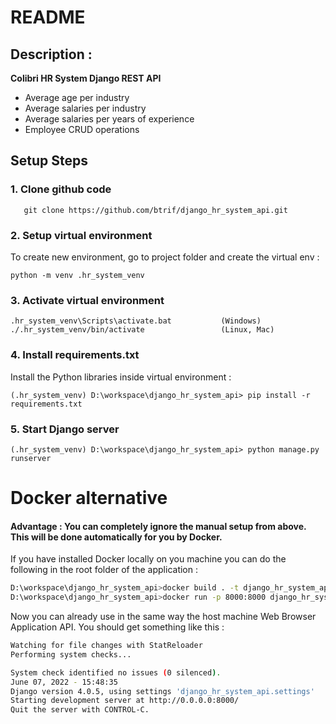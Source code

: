 
# README

## Description :
 
<b>Colibri HR System Django REST API </b>
- Average age per industry
- Average salaries per industry
- Average salaries per years of experience
- Employee CRUD operations


## Setup Steps

### 1. Clone github code
```
   git clone https://github.com/btrif/django_hr_system_api.git
```
### 2. Setup virtual environment

   To create new environment, 
go to project folder and create the virtual env :

```
python -m venv .hr_system_venv
```
### 3. Activate virtual environment

```
.hr_system_venv\Scripts\activate.bat           (Windows)
./.hr_system_venv/bin/activate                 (Linux, Mac)
```

### 4. Install requirements.txt

Install the Python libraries inside virtual environment :
```
(.hr_system_venv) D:\workspace\django_hr_system_api> pip install -r requirements.txt
```

### 5. Start Django server

```
(.hr_system_venv) D:\workspace\django_hr_system_api> python manage.py runserver

```

# Docker alternative
#### Advantage : You can completely ignore the manual setup from above. This will be done automatically for you by Docker.
If you have installed Docker locally on you machine you can do the following
in the root folder of the application :

```bash
D:\workspace\django_hr_system_api>docker build . -t django_hr_system_api:latest
D:\workspace\django_hr_system_api>docker run -p 8000:8000 django_hr_system_api
```

Now  you can already use in the same way the host machine Web Browser Application API.
You should get something like this :
```bash
Watching for file changes with StatReloader
Performing system checks...

System check identified no issues (0 silenced).
June 07, 2022 - 15:48:35
Django version 4.0.5, using settings 'django_hr_system_api.settings'
Starting development server at http://0.0.0.0:8000/
Quit the server with CONTROL-C.
```